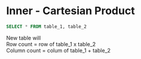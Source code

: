 # Inner - Cartesian Product
```sql
SELECT * FROM table_1, table_2
```

New table will <br>
Row count = row of table_1 x table_2<br>
Column count = colum of table_1 + table_2
